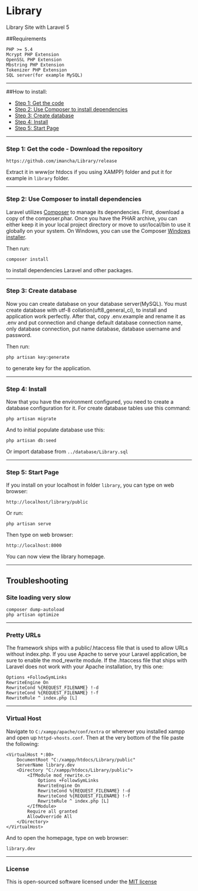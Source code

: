 # Library

Library Site with Laravel 5

##Requirements

	PHP >= 5.4
	Mcrypt PHP Extension
	OpenSSL PHP Extension
	Mbstring PHP Extension
	Tokenizer PHP Extension
	SQL server(for example MySQL)

-----
##How to install:
* [Step 1: Get the code](#step1)
* [Step 2: Use Composer to install dependencies](#step2)
* [Step 3: Create database](#step3)
* [Step 4: Install](#step4)
* [Step 5: Start Page](#step5)

-----
<a name="step1"></a>
### Step 1: Get the code - Download the repository

    https://github.com/imancha/Library/release

Extract it in www(or htdocs if you using XAMPP) folder and put it for example in `library` folder.

-----
<a name="step2"></a>
### Step 2: Use Composer to install dependencies

Laravel utilizes [Composer](http://getcomposer.org/) to manage its dependencies. First, download a copy of the composer.phar.
Once you have the PHAR archive, you can either keep it in your local project directory or move to
usr/local/bin to use it globally on your system.
On Windows, you can use the Composer [Windows installer](https://getcomposer.org/Composer-Setup.exe).

Then run:

    composer install

to install dependencies Laravel and other packages.

-----
<a name="step3"></a>
### Step 3: Create database

Now you can create database on your database server(MySQL). You must create database with utf-8 collation(uft8_general_ci), to install and application work perfectly.
After that, copy .env.example and rename it as .env and put connection and change default database connection name, only database connection, put name database, database username and password.

Then run:

    php artisan key:generate

to generate key for the application.

-----
<a name="step4"></a>
### Step 4: Install

Now that you have the environment configured, you need to create a database configuration for it. For create database tables use this command:

    php artisan migrate

And to initial populate database use this:

    php artisan db:seed

Or import database from `../database/Library.sql`

-----
<a name="step5"></a>
### Step 5: Start Page

If you install on your localhost in folder `library`, you can type on web browser:

	http://localhost/library/public

Or run:

	php artisan serve

Then type on web browser:

	http://localhost:8000

You can now view the library homepage.

-----
## Troubleshooting

### Site loading very slow

	composer dump-autoload
	php artisan optimize

-----
### Pretty URLs

The framework ships with a public/.htaccess file that is used to allow URLs without index.php. If you use Apache to serve your Laravel application, be sure to enable the mod_rewrite module. 
If the .htaccess file that ships with Laravel does not work with your Apache installation, try this one:

	Options +FollowSymLinks
	RewriteEngine On
	RewriteCond %{REQUEST_FILENAME} !-d
	RewriteCond %{REQUEST_FILENAME} !-f
	RewriteRule ^ index.php [L]

-----
### Virtual Host

Navigate to `C:/xampp/apache/conf/extra` or wherever you installed xampp and open up `httpd-vhosts.conf`.
Then at the very bottom of the file paste the following:

	<VirtualHost *:80>
		DocumentRoot "C:/xampp/htdocs/Library/public"
		ServerName library.dev
		<Directory "C:/xampp/htdocs/Library/public">
			<IfModule mod_rewrite.c>
				Options +FollowSymLinks
				RewriteEngine On
				RewriteCond %{REQUEST_FILENAME} !-d
				RewriteCond %{REQUEST_FILENAME} !-f
				RewriteRule ^ index.php [L]
			</IfModule>
			Require all granted
			AllowOverride All
		</Directory>
	</VirtualHost>

And to open the homepage, type on web browser:

	library.dev
	
-----
### License

This is open-sourced software licensed under the [MIT license](http://opensource.org/licenses/MIT)
